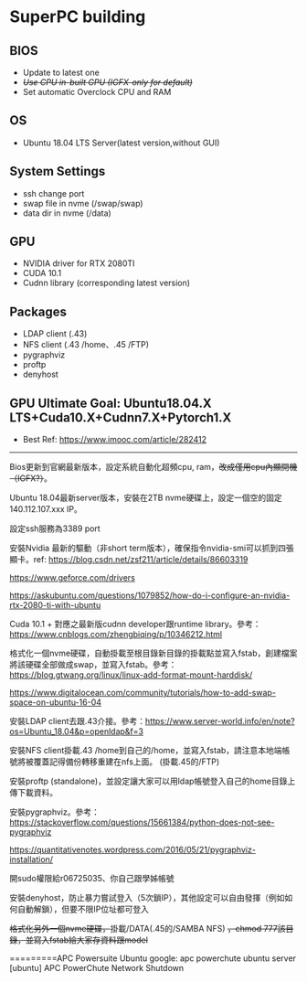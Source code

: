 # SuperPC building
## BIOS
* Update to latest one
* ~~*Use CPU in-built GPU (IGFX-only for default)*~~
* Set automatic Overclock CPU and RAM

## OS
* Ubuntu 18.04 LTS Server(latest version,without GUI)

## System Settings
* ssh change port
* swap file in nvme (/swap/swap)
* data dir in nvme (/data)

## GPU
* NVIDIA driver for RTX 2080TI
* CUDA 10.1
* Cudnn library (corresponding latest version)

## Packages
* LDAP client (.43)
* NFS client (.43 /home、.45 /FTP)
* pygraphviz
* proftp
* denyhost

## GPU Ultimate Goal: Ubuntu18.04.X LTS+Cuda10.X+Cudnn7.X+Pytorch1.X
* Best Ref: https://www.imooc.com/article/282412

***

Bios更新到官網最新版本，設定系統自動化超頻cpu, ram，~~改成僅用cpu內顯開機（IGFX?）~~。

Ubuntu 18.04最新server版本，安裝在2TB nvme硬碟上，設定一個空的固定140.112.107.xxx IP。

設定ssh服務為3389 port

安裝Nvidia 最新的驅動（非short term版本），確保指令nvidia-smi可以抓到四張顯卡。ref: https://blog.csdn.net/zsf211/article/details/86603319

https://www.geforce.com/drivers

https://askubuntu.com/questions/1079852/how-do-i-configure-an-nvidia-rtx-2080-ti-with-ubuntu

Cuda 10.1 + 對應之最新版cudnn developer跟runtime library。參考：https://www.cnblogs.com/zhengbiqing/p/10346212.html

格式化一個nvme硬碟，自動掛載至根目錄新目錄的掛載點並寫入fstab，創建檔案將該硬碟全部做成swap，並寫入fstab。參考：
https://blog.gtwang.org/linux/linux-add-format-mount-harddisk/

https://www.digitalocean.com/community/tutorials/how-to-add-swap-space-on-ubuntu-16-04

安裝LDAP client去跟.43介接。參考：https://www.server-world.info/en/note?os=Ubuntu_18.04&p=openldap&f=3

安裝NFS client掛載.43 /home到自己的/home，並寫入fstab，請注意本地端帳號將被覆蓋記得備份轉移重建在nfs上面。 (掛載.45的/FTP)

安裝proftp (standalone)，並設定讓大家可以用ldap帳號登入自己的home目錄上傳下載資料。

安裝pygraphviz。參考：https://stackoverflow.com/questions/15661384/python-does-not-see-pygraphviz

https://quantitativenotes.wordpress.com/2016/05/21/pygraphviz-installation/

開sudo權限給r06725035、你自己跟學姊帳號

安裝denyhost，防止暴力嘗試登入（5次鎖IP），其他設定可以自由發揮（例如如何自動解鎖），但要不限IP位址都可登入

~~格式化另外一個nvme硬碟，~~掛載/DATA(.45的/SAMBA NFS)  ~~，chmod 777該目錄，並寫入fstab給大家存資料跟model~~


=========APC Powersuite Ubuntu
google: apc powerchute ubuntu server
[ubuntu] APC PowerChute Network Shutdown


